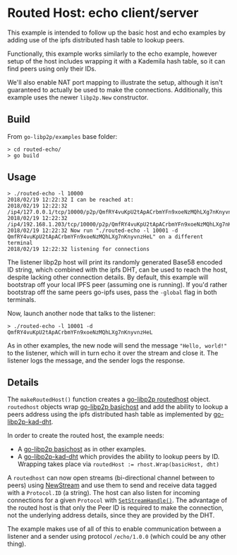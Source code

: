 # Routed Host: echo client/server

This example is intended to follow up the basic host and echo examples by adding use of the ipfs distributed hash table
to lookup peers.

Functionally, this example works similarly to the echo example, however setup of the host includes wrapping it with a
Kademila hash table, so it can find peers using only their IDs.

We'll also enable NAT port mapping to illustrate the setup, although it isn't guaranteed to actually be used to make the
connections. Additionally, this example uses the newer `libp2p.New` constructor.

## Build

From `go-libp2p/examples` base folder:

```
> cd routed-echo/
> go build
```

## Usage

```
> ./routed-echo -l 10000
2018/02/19 12:22:32 I can be reached at:
2018/02/19 12:22:32 /ip4/127.0.0.1/tcp/10000/p2p/QmfRY4vuKpU2tApACrbmYFn9xoeNzMQhLXg7nKnyvnzHeL
2018/02/19 12:22:32 /ip4/192.168.1.203/tcp/10000/p2p/QmfRY4vuKpU2tApACrbmYFn9xoeNzMQhLXg7nKnyvnzHeL
2018/02/19 12:22:32 Now run "./routed-echo -l 10001 -d QmfRY4vuKpU2tApACrbmYFn9xoeNzMQhLXg7nKnyvnzHeL" on a different terminal
2018/02/19 12:22:32 listening for connections
```

The listener libp2p host will print its randomly generated Base58 encoded ID string, which combined with the ipfs DHT,
can be used to reach the host, despite lacking other connection details. By default, this example will bootstrap off
your local IPFS peer (assuming one is running). If you'd rather bootstrap off the same peers go-ipfs uses, pass
the `-global` flag in both terminals.

Now, launch another node that talks to the listener:

```
> ./routed-echo -l 10001 -d QmfRY4vuKpU2tApACrbmYFn9xoeNzMQhLXg7nKnyvnzHeL
```

As in other examples, the new node will send the message `"Hello, world!"` to the listener, which will in turn echo it
over the stream and close it. The listener logs the message, and the sender logs the response.

## Details

The `makeRoutedHost()` function creates
a [go-libp2p routedhost](https://godoc.org/github.com/libp2p/go-libp2p/p2p/host/routed) object. `routedhost` objects
wrap [go-libp2p basichost](https://godoc.org/github.com/libp2p/go-libp2p/p2p/host/basic) and add the ability to lookup a
peers address using the ipfs distributed hash table as implemented
by [go-libp2p-kad-dht](https://godoc.org/github.com/libp2p/go-libp2p-kad-dht).

In order to create the routed host, the example needs:

- A [go-libp2p basichost](https://godoc.org/github.com/libp2p/go-libp2p/p2p/host/basic) as in other examples.
- A [go-libp2p-kad-dht](https://godoc.org/github.com/libp2p/go-libp2p-kad-dht) which provides the ability to lookup
  peers by ID. Wrapping takes place via `routedHost := rhost.Wrap(basicHost, dht)`

A `routedhost` can now open streams (bi-directional channel between to peers)
using [NewStream](https://godoc.org/github.com/libp2p/go-libp2p/p2p/host/basic#BasicHost.NewStream) and use them to send
and receive data tagged with a `Protocol.ID` (a string). The host can also listen for incoming connections for a given
`Protocol`
with [`SetStreamHandle()`](https://godoc.org/github.com/libp2p/go-libp2p/p2p/host/basic#BasicHost.SetStreamHandler). The
advantage of the routed host is that only the Peer ID is required to make the connection, not the underlying address
details, since they are provided by the DHT.

The example makes use of all of this to enable communication between a listener and a sender using
protocol `/echo/1.0.0` (which could be any other thing).
